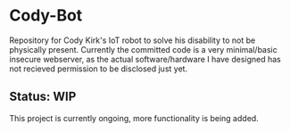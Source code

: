 # Cody-Bot
Repository for Cody Kirk's IoT robot to solve his disability to not be physically present. Currently the committed code is a very minimal/basic insecure webserver, as the actual software/hardware I have designed has not recieved permission to be disclosed just yet.

## Status: WIP
This project is currently ongoing, more functionality is being added.
